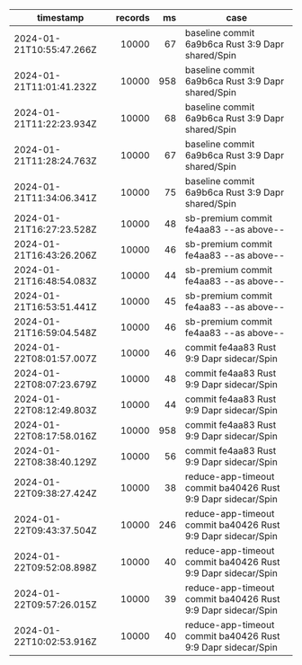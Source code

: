 | timestamp                | records |  ms | case                                                         |
| ------------------------ | ------: | --: | ------------------------------------------------------------ |
| 2024-01-21T10:55:47.266Z |   10000 |  67 | baseline commit 6a9b6ca Rust 3:9 Dapr shared/Spin            |
| 2024-01-21T11:01:41.232Z |   10000 | 958 | baseline commit 6a9b6ca Rust 3:9 Dapr shared/Spin            |
| 2024-01-21T11:22:23.934Z |   10000 |  68 | baseline commit 6a9b6ca Rust 3:9 Dapr shared/Spin            |
| 2024-01-21T11:28:24.763Z |   10000 |  67 | baseline commit 6a9b6ca Rust 3:9 Dapr shared/Spin            |
| 2024-01-21T11:34:06.341Z |   10000 |  75 | baseline commit 6a9b6ca Rust 3:9 Dapr shared/Spin            |
| 2024-01-21T16:27:23.528Z |   10000 |  48 | sb-premium commit fe4aa83 --as above--                       |
| 2024-01-21T16:43:26.206Z |   10000 |  46 | sb-premium commit fe4aa83 --as above--                       |
| 2024-01-21T16:48:54.083Z |   10000 |  44 | sb-premium commit fe4aa83 --as above--                       |
| 2024-01-21T16:53:51.441Z |   10000 |  45 | sb-premium commit fe4aa83 --as above--                       |
| 2024-01-21T16:59:04.548Z |   10000 |  46 | sb-premium commit fe4aa83 --as above--                       |
| 2024-01-22T08:01:57.007Z |   10000 |  46 | commit fe4aa83 Rust 9:9 Dapr sidecar/Spin                    |
| 2024-01-22T08:07:23.679Z |   10000 |  48 | commit fe4aa83 Rust 9:9 Dapr sidecar/Spin                    |
| 2024-01-22T08:12:49.803Z |   10000 |  44 | commit fe4aa83 Rust 9:9 Dapr sidecar/Spin                    |
| 2024-01-22T08:17:58.016Z |   10000 | 958 | commit fe4aa83 Rust 9:9 Dapr sidecar/Spin                    |
| 2024-01-22T08:38:40.129Z |   10000 |  56 | commit fe4aa83 Rust 9:9 Dapr sidecar/Spin                    |
| 2024-01-22T09:38:27.424Z |   10000 |  38 | reduce-app-timeout commit ba40426 Rust 9:9 Dapr sidecar/Spin |
| 2024-01-22T09:43:37.504Z |   10000 | 246 | reduce-app-timeout commit ba40426 Rust 9:9 Dapr sidecar/Spin |
| 2024-01-22T09:52:08.898Z |   10000 |  40 | reduce-app-timeout commit ba40426 Rust 9:9 Dapr sidecar/Spin |
| 2024-01-22T09:57:26.015Z |   10000 |  39 | reduce-app-timeout commit ba40426 Rust 9:9 Dapr sidecar/Spin |
| 2024-01-22T10:02:53.916Z |   10000 |  40 | reduce-app-timeout commit ba40426 Rust 9:9 Dapr sidecar/Spin |

